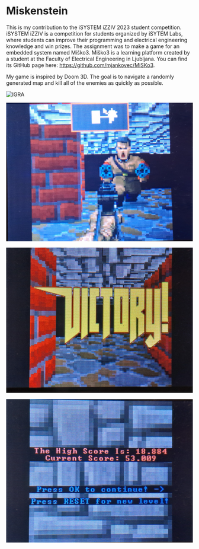 # Miskenstein

This is my contribution to the iSYSTEM iZZIV 2023 student competition. iSYSTEM iZZIV is a competition for students organized by iSYTEM Labs, where students can improve their programming and electrical engineering knowledge and win prizes. The assignment was to make a game for an embedded system named Miško3. Miško3 is a learning platform created by a student at the Faculty of Electrical Engineering in Ljubljana. You can find its GitHub page here: https://github.com/mjankovec/MiSKo3.

My game is inspired by Doom 3D. The goal is to navigate a randomly generated map and kill all of the enemies as quickly as possible.

![IGRA](https://github.com/filipplays/Miskenstein/blob/main/readme_img/gif_drugi.gif?raw=true "IGRA")

![ENEMY](https://raw.githubusercontent.com/filipplays/Miskenstein/main/readme_img/enemy_small.jpg "ENEMY")

![VICTORY SCREEN](https://raw.githubusercontent.com/filipplays/Miskenstein/main/readme_img/victory_small.jpg "VICTORY SCREEN")

![END GAME SCREEN](https://raw.githubusercontent.com/filipplays/Miskenstein/main/readme_img/end_small.jpg "END GAME SCREEN")
